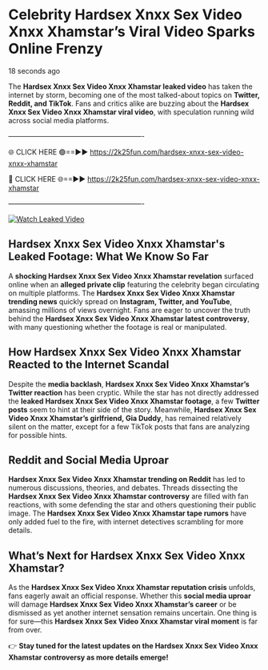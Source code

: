 # Celebrity Hardsex Xnxx Sex Video Xnxx Xhamstar’s Viral Video Sparks Online Frenzy

18 seconds ago

The **Hardsex Xnxx Sex Video Xnxx Xhamstar leaked video** has taken the internet by storm, becoming one of the most talked-about topics on **Twitter, Reddit, and TikTok**. Fans and critics alike are buzzing about the **Hardsex Xnxx Sex Video Xnxx Xhamstar viral video**, with speculation running wild across social media platforms.

———————————————————-

🌐 CLICK HERE 🟢==►► https://2k25fun.com/hardsex-xnxx-sex-video-xnxx-xhamstar

🔴 CLICK HERE 🌐==►► https://2k25fun.com/hardsex-xnxx-sex-video-xnxx-xhamstar

———————————————————-

[![Watch Leaked Video](https://miro.medium.com/v2/resize:fit:828/format:webp/1*cilzJN44JGOrTw9NJCrNHA.gif "Watch Leaked Video")](https://2k25fun.com/hardsex-xnxx-sex-video-xnxx-xhamstar)

## **Hardsex Xnxx Sex Video Xnxx Xhamstar's Leaked Footage: What We Know So Far**  
A **shocking Hardsex Xnxx Sex Video Xnxx Xhamstar revelation** surfaced online when an **alleged private clip** featuring the celebrity began circulating on multiple platforms. The **Hardsex Xnxx Sex Video Xnxx Xhamstar trending news** quickly spread on **Instagram, Twitter, and YouTube**, amassing millions of views overnight. Fans are eager to uncover the truth behind the **Hardsex Xnxx Sex Video Xnxx Xhamstar latest controversy**, with many questioning whether the footage is real or manipulated.  

## **How Hardsex Xnxx Sex Video Xnxx Xhamstar Reacted to the Internet Scandal**  
Despite the **media backlash**, **Hardsex Xnxx Sex Video Xnxx Xhamstar’s Twitter reaction** has been cryptic. While the star has not directly addressed the **leaked Hardsex Xnxx Sex Video Xnxx Xhamstar footage**, a few **Twitter posts** seem to hint at their side of the story. Meanwhile, **Hardsex Xnxx Sex Video Xnxx Xhamstar’s girlfriend, Gia Duddy**, has remained relatively silent on the matter, except for a few TikTok posts that fans are analyzing for possible hints.  

## **Reddit and Social Media Uproar**  
**Hardsex Xnxx Sex Video Xnxx Xhamstar trending on Reddit** has led to numerous discussions, theories, and debates. Threads dissecting the **Hardsex Xnxx Sex Video Xnxx Xhamstar controversy** are filled with fan reactions, with some defending the star and others questioning their public image. The **Hardsex Xnxx Sex Video Xnxx Xhamstar tape rumors** have only added fuel to the fire, with internet detectives scrambling for more details.  

## **What’s Next for Hardsex Xnxx Sex Video Xnxx Xhamstar?**  
As the **Hardsex Xnxx Sex Video Xnxx Xhamstar reputation crisis** unfolds, fans eagerly await an official response. Whether this **social media uproar** will damage **Hardsex Xnxx Sex Video Xnxx Xhamstar’s career** or be dismissed as yet another internet sensation remains uncertain. One thing is for sure—this **Hardsex Xnxx Sex Video Xnxx Xhamstar viral moment** is far from over.  

👉 **Stay tuned for the latest updates on the Hardsex Xnxx Sex Video Xnxx Xhamstar controversy as more details emerge!**  